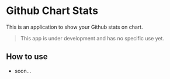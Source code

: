 # Github Chart Stats

This is an application to show your Github stats on chart.

> This app is under development and has no specific use yet.

## How to use

- soon...
